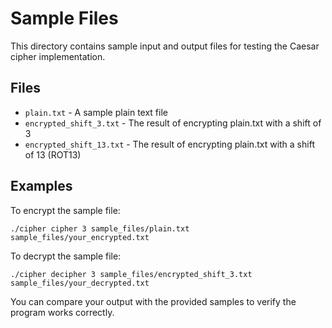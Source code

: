 # Sample Files

This directory contains sample input and output files for testing the Caesar cipher implementation.

## Files

- `plain.txt` - A sample plain text file
- `encrypted_shift_3.txt` - The result of encrypting plain.txt with a shift of 3
- `encrypted_shift_13.txt` - The result of encrypting plain.txt with a shift of 13 (ROT13)

## Examples

To encrypt the sample file:
```
./cipher cipher 3 sample_files/plain.txt sample_files/your_encrypted.txt
```

To decrypt the sample file:
```
./cipher decipher 3 sample_files/encrypted_shift_3.txt sample_files/your_decrypted.txt
```

You can compare your output with the provided samples to verify the program works correctly.
